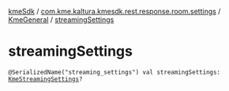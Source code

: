 [kmeSdk](../../index.md) / [com.kme.kaltura.kmesdk.rest.response.room.settings](../index.md) / [KmeGeneral](index.md) / [streamingSettings](./streaming-settings.md)

# streamingSettings

`@SerializedName("streaming_settings") val streamingSettings: `[`KmeStreamingSettings`](../-kme-streaming-settings/index.md)`?`